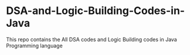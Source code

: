 # DSA-and-Logic-Building-Codes-in-Java
This repo contains the All DSA codes and Logic Building codes in Java Programming language 

